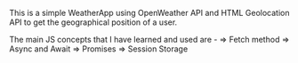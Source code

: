 This is a simple WeatherApp using OpenWeather API and HTML Geolocation API to get the geographical position of a user.

The main JS concepts that I have learned and used are - 
=> Fetch method
=> Async and Await
=> Promises
=> Session Storage 
